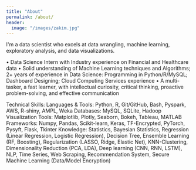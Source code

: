 ```yaml
---
title: "About"
permalink: /about/
header:
  image: "/images/zakim.jpg"
---
```


I'm a data scientist who excels at data wrangling, machine learning, exploratory analysis, and data visualizations.


• Data Science Intern with Industry experience on Financial and Healthcare data
• Solid understanding of Machine Learning techniques and Algorithms; 2+ years of experience in Data Science: Programming in Python/R/MySQL; Dashboard Designing; Cloud Computing Services experience
• A multi-tasker, a fast learner, with intellectual curiosity, critical thinking, proactive problem-solving, and effective communication

Technical Skills:
Languages & Tools: Python, R, Git/GitHub, Bash, Pyspark, AWS, R-shiny, AMPL, Weka
Databases: MySQL, SQLite, Hadoop
Visualization Tools: Matplotlib, Plotly, Seaborn, Bokeh, Tableau, MATLAB
Frameworks: Numpy, Pandas, Scikit-learn, Keras, TF-Encrypted, PyTorch, Pysyft, Flask, Tkinter
Knowledge: Statistics, Bayesian Statistics, Regression (Linear Regression, Logistic Regression), Decision Tree, Ensemble Learning (RF, Boosting), Regularization (LASSO, Ridge, Elastic Net), KNN-Clustering,
Dimensionality Reduction (PCA, LDA), Deep learning (CNN, RNN, LSTM), NLP, Time Series,
Web Scraping, Recommendation System, Secure Machine Learning (Data/Model Encryption)
